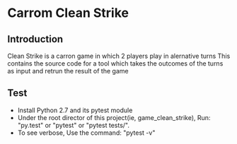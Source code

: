 # Carrom Clean Strike
## Introduction
Clean Strike is a carron game in which 2 players play in alernative turns 
This contains the source code for a tool which takes the outcomes of the turns as input and retrun the result of the game

## Test
- Install Python 2.7 and its pytest module
- Under the root director of this project(ie, game_clean_strike), Run: "py.test" or "pytest" or "pytest tests/".
- To see verbose, Use the command: "pytest -v"

